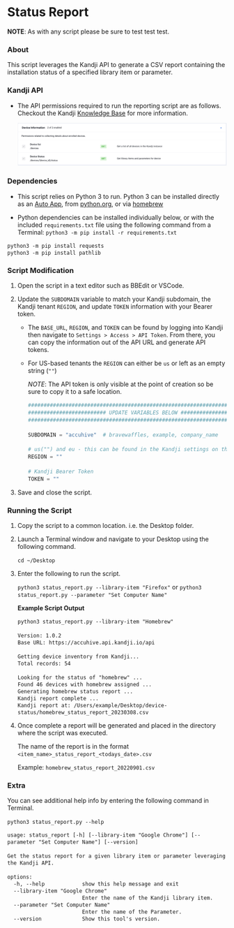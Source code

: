 # Status Report

**NOTE**: As with any script please be sure to test test test.

### About

This script leverages the Kandji API to generate a CSV report containing the installation status of a specified library item or parameter.

### Kandji API

- The API permissions required to run the reporting script are as follows. Checkout the Kandji [Knowledge Base](https://support.kandji.io) for more information.

    <img src="images/api_permissions.png" alt="drawing" width="1024"/>

### Dependencies

- This script relies on Python 3 to run. Python 3 can be installed directly as an [Auto App](https://updates.kandji.io/auto-app-python-3-214020), from [python.org](https://www.python.org/downloads/), or via [homebrew](https://brew.sh)

- Python dependencies can be installed individually below, or with the included `requirements.txt` file using the following command from a Terminal: `python3 -m pip install -r requirements.txt`

```
python3 -m pip install requests
python3 -m pip install pathlib
```

### Script Modification

1. Open the script in a text editor such as BBEdit or VSCode.
1. Update the `SUBDOMAIN` variable to match your Kandji subdomain, the Kandji tenant `REGION`, and update `TOKEN` information with your Bearer token.

    - The `BASE_URL`, `REGION`, and `TOKEN` can be found by logging into Kandji then navigate to `Settings > Access > API Token`. From there, you can copy the information out of the API URL and generate API tokens.
    - For US-based tenants the `REGION` can either be `us` or left as an empty string (`""`)

        *NOTE*: The API token is only visible at the point of creation so be sure to copy it to a safe location.

        ```python
        ########################################################################################
        ######################### UPDATE VARIABLES BELOW #######################################
        ########################################################################################

        SUBDOMAIN = "accuhive"  # bravewaffles, example, company_name

        # us("") and eu - this can be found in the Kandji settings on the Access tab
        REGION = ""

        # Kandji Bearer Token
        TOKEN = ""
        ```

1. Save and close the script.

### Running the Script

1. Copy the script to a common location. i.e. the Desktop folder.
1. Launch a Terminal window and navigate to your Desktop using the following command.

    `cd ~/Desktop`

1. Enter the following to run the script.

    `python3 status_report.py --library-item "Firefox"` or `python3 status_report.py --parameter "Set Computer Name"`

    **Example Script Output**

    ```
    python3 status_report.py --library-item "Homebrew"

    Version: 1.0.2
    Base URL: https://accuhive.api.kandji.io/api

    Getting device inventory from Kandji...
    Total records: 54

    Looking for the status of "homebrew" ...
    Found 46 devices with homebrew assigned ...
    Generating homebrew status report ...
    Kandji report complete ...
    Kandji report at: /Users/example/Desktop/device-status/homebrew_status_report_20230308.csv 
    ```

1. Once complete a report will be generated and placed in the directory where the script was executed.

    The name of the report is in the format `<item_name>_status_report_<todays_date>.csv`

    Example: `homebrew_status_report_20220901.csv`

### Extra

You can see additional help info by entering the following command in Terminal.

`python3 status_report.py --help`

```
usage: status_report [-h] [--library-item "Google Chrome"] [--parameter "Set Computer Name"] [--version]

Get the status report for a given library item or parameter leveraging the Kandji API.

options:
  -h, --help            show this help message and exit
  --library-item "Google Chrome"
                        Enter the name of the Kandji library item.
  --parameter "Set Computer Name"
                        Enter the name of the Parameter.
  --version             Show this tool's version.
```

